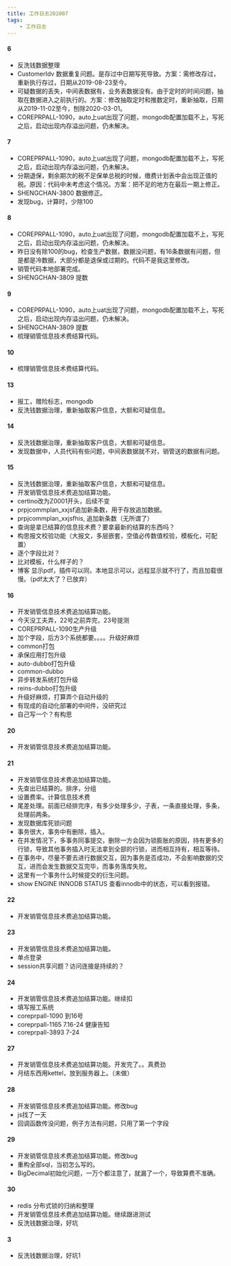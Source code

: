 ```yaml
---
title: 工作日志202007
tags: 
	- 工作日志
---
```

 <meta name="referrer" content="no-referrer" /><!-- more -->
#### 6
* 反洗钱数据整理
 * CustomerIdv 数据重复问题。是存过中日期写死导致。方案：需修改存过，重新执行存过，日期从2019-08-23至今。
 * 可疑数据的丢失，中间表数据有，业务表数据没有。由于定时的时间问题，抽取在数据进入之前执行的。方案：修改抽取定时和推数定时，重新抽取，日期从2019-11-02至今，刨除2020-03-01。
* COREPRPALL-1090，auto上uat出现了问题，mongodb配置加载不上，写死之后，启动出现内存溢出问题，仍未解决。

#### 7
* COREPRPALL-1090，auto上uat出现了问题，mongodb配置加载不上，写死之后，启动出现内存溢出问题，仍未解决。
* 分期退保，剩余期次的税不足保单总税的时候，缴费计划表中会出现正值的税。原因：代码中未考虑这个情况。方案：把不足的地方在最后一期上修正。
* SHENGCHAN-3800 数据修正。
* 发现bug，计算时，少除100

#### 8
* COREPRPALL-1090，auto上uat出现了问题，mongodb配置加载不上，写死之后，启动出现内存溢出问题，仍未解决。
* 昨日没有除100的bug，检查生产数据，数据没问题，有16条数据有问题，但是都是冷数据，大部分都是退保或过期的。代码不是我这里修改。
* 销管代码本地部署完成。
* SHENGCHAN-3809 提数

#### 9
* COREPRPALL-1090，auto上uat出现了问题，mongodb配置加载不上，写死之后，启动出现内存溢出问题，仍未解决。
* SHENGCHAN-3809 提数
* 梳理销管信息技术费结算代码。

#### 10
* 梳理销管信息技术费结算代码。

#### 13
* 报工，赠险标志，mongodb
* 反洗钱数据治理，重新抽取客户信息，大额和可疑信息。

#### 14
* 反洗钱数据治理，重新抽取客户信息，大额和可疑信息。
 * 发现数据中，人员代码有些问题，中间表数据就不对，销管送的数据有问题。

#### 15
* 反洗钱数据治理，重新抽取客户信息，大额和可疑信息。
* 开发销管信息技术费追加结算功能。
 * certino改为Z0001开头，后续不变
 * prpjcommplan_xxjsf追加新条数，用于存放追加数据。
 * prpjcommplan_xxjsfhis, 追加新条数（无所谓了）
 * 查询是拿已结算的信息技术费？要拿最新的结算的东西吗？
* 构思报文校验功能（大报文，多层嵌套，空值必传数值校验，模板化，可配置）
 * 逐个字段比对？
 * 比对模板，什么样子的？
* 博客 显示pdf，插件可以同，本地显示可以，远程显示就不行了，而且加载很慢。（pdf太大了？已放弃）

#### 16
* 开发销管信息技术费追加结算功能。
 * 今天没工夫弄，22号之前弄完，23号提测
* COREPRPALL-1090生产升级
 * 加个字段，后方3个系统都要。。。。升级好麻烦
 * common打包
 * 承保应用打包升级
 * auto-dubbo打包升级
 * common-dubbo
 * 异步转发系统打包升级
 * reins-dubbo打包升级
* 升级好麻烦，打算弄个自动升级的
 * 有现成的自动化部署的中间件，没研究过
 * 自己写一个？有构思

#### 20
* 开发销管信息技术费追加结算功能。

#### 21
* 开发销管信息技术费追加结算功能。
 * 先查出已结算的。排序，分组
 * 设置费率。计算信息技术费
 * 尾差处理。前面已经排完序，有多少处理多少，子表，一条直接处理，多条，处理前两条。
* 发现数据库死锁问题
 * 事务很大，事务中有删除，插入。
 * 在并发情况下，多事务同事提交，删除一方会因为锁膨胀的原因，持有更多的行锁，导致其他事务插入时无法拿到全部的行锁，进而相互持有，相互等待。
 * 在事务中，尽量不要去进行数据交互，因为事务是否成功，不会影响数据的交互，进而会发生数据交互完毕，而事务落库失败。
 * 这里有一个事务什么时候提交的衍生问题。
 * show ENGINE INNODB STATUS 查看innodb中的状态，可以看到报错。

#### 22
* 开发销管信息技术费追加结算功能。

#### 23
* 开发销管信息技术费追加结算功能。
* 单点登录
 * session共享问题？访问连接是持续的？

#### 24
* 开发销管信息技术费追加结算功能。继续扣
* 填写报工系统
 * coreprpall-1090 到16号 
 * coreprpall-1165 7.16-24 健康告知
 * coreprpall-3893 7-24

#### 27
* 开发销管信息技术费追加结算功能。开发完了。。真费劲
* 月结东西用kettel，放到服务器上。（未做）

#### 28
* 开发销管信息技术费追加结算功能。修改bug
 * js找了一天
 * 回调函数传没问题，例子方法有问题，只用了第一个字段

#### 29
* 开发销管信息技术费追加结算功能。修改bug
 * 重构全部sql，当初怎么写的。
 * BigDecimal初始化问题，一万个都注意了，就漏了一个，导致算费不准确。

#### 30
* redis 分布式锁的归纳和整理
* 开发销管信息技术费追加结算功能。继续跟进测试
* 反洗钱数据治理，好坑

#### 3
* 反洗钱数据治理，好坑1